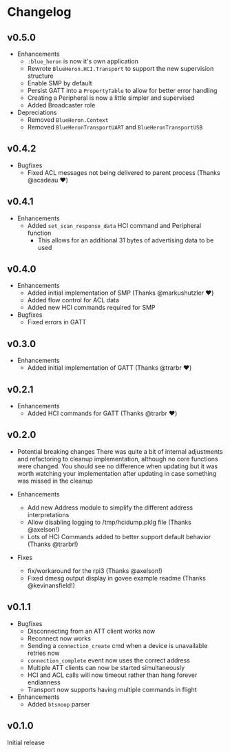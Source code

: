 # Changelog

## v0.5.0

* Enhancements
  * `:blue_heron` is now it's own application
  * Rewrote `BlueHeron.HCI.Transport` to support the new supervision structure
  * Enable SMP by default
  * Persist GATT into a `PropertyTable` to allow for better error handling
  * Creating a Peripheral is now a little simpler and supervised
  * Added Broadcaster role
* Depreciations
  * Removed `BlueHeron.Context`
  * Removed `BlueHeronTransportUART` and `BlueHeronTransportUSB`

## v0.4.2

* Bugfixes
  * Fixed ACL messages not being delivered to parent process (Thanks @acadeau ❤️)

## v0.4.1

* Enhancements
  * Added `set_scan_response_data` HCI command and Peripheral function
    * This allows for an additional 31 bytes of advertising data to be used

## v0.4.0

* Enhancements
  * Added initial implementation of SMP (Thanks @markushutzler ❤️)
  * Added flow control for ACL data
  * Added new HCI commands required for SMP
* Bugfixes
  * Fixed errors in GATT

## v0.3.0

* Enhancements
  * Added initial implementation of GATT (Thanks @trarbr ❤️)

## v0.2.1

* Enhancements
  * Added HCI commands for GATT (Thanks @trarbr ❤️)

## v0.2.0

* Potential breaking changes
  There was quite a bit of internal adjustments and refactoring to cleanup
  implementation, although no core functions were changed. You should see
  no difference when updating but it was worth watching your implementation
  after updating in case something was missed in the cleanup

* Enhancements
  * Add new Address module to simplify the different address interpretations
  * Allow disabling logging to /tmp/hcidump.pklg file (Thanks @axelson!)
  * Lots of HCI Commands added to better support default behavior (Thanks @trarbr!)

* Fixes
  * fix/workaround for the rpi3 (Thanks @axelson!)
  * Fixed dmesg output display in govee example readme (Thanks @kevinansfield!)

## v0.1.1

* Bugfixes
  * Disconnecting from an ATT client works now
  * Reconnect now works
  * Sending a `connection_create` cmd when a device is unavailable
    retries now
  * `connection_complete` event now uses the correct address
  * Multiple ATT clients can now be started simultaneously
  * HCI and ACL calls will now timeout rather than hang forever
    endianness
  * Transport now supports having multiple commands in flight
* Enhancements
  * Added `btsnoop` parser

## v0.1.0

Initial release
